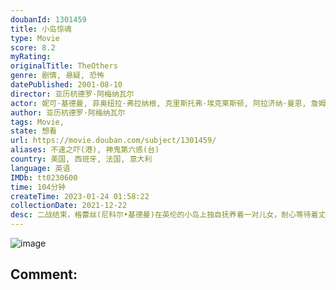 ```yaml
---
doubanId: 1301459
title: 小岛惊魂
type: Movie
score: 8.2
myRating: 
originalTitle: TheOthers
genre: 剧情, 悬疑, 恐怖
datePublished: 2001-08-10
director: 亚历杭德罗·阿梅纳瓦尔
actor: 妮可·基德曼, 菲奥纽拉·弗拉纳根, 克里斯托弗·埃克莱斯顿, 阿拉济纳·曼恩, 詹姆斯·本特利, 埃里克·赛克斯, 伊莲·卡西迪, 勒妮·阿舍森, 戈登·雷德, 基思·艾伦, 米歇尔·费尔利
author: 亚历杭德罗·阿梅纳瓦尔
tags: Movie, 
state: 想看
url: https://movie.douban.com/subject/1301459/
aliases: 不速之吓(港), 神鬼第六感(台)
country: 美国, 西班牙, 法国, 意大利
language: 英语
IMDb: tt0230600
time: 104分钟
createTime: 2023-01-24 01:58:22
collectionDate: 2021-12-22
desc: 二战结束，格蕾丝(尼科尔•基德曼)在英伦的小岛上独自抚养着一对儿女，耐心等待着丈夫从战场归来。儿女怕光，受到光照会发病，因此家里的窗帘常年拉得严严实实。就在这样一间阴暗的古宅里，格蕾丝迎来了三个新仆人...
---
```


![image](p492298664.jpg)

Comment: 
---

